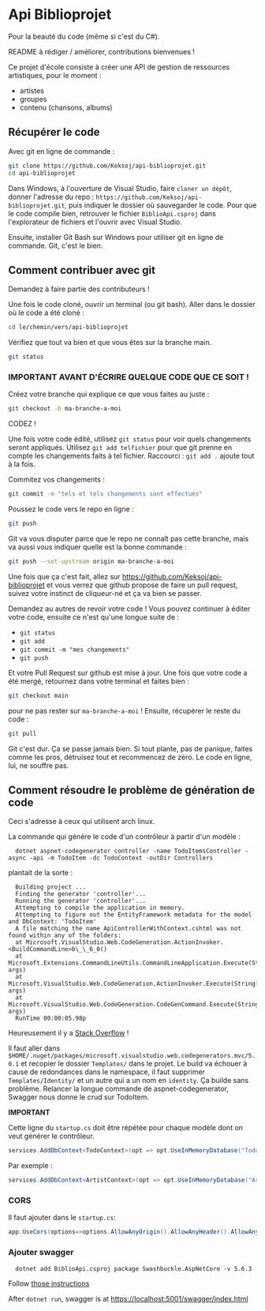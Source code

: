 # Api Biblioprojet

Pour la beauté du code (même si c'est du C#).

README à rédiger / améliorer, contributions bienvenues !

Ce projet d'école consiste à créer une API de gestion de ressources artistiques, pour le moment :

-   artistes
-   groupes
-   contenu (chansons, albums)

## Récupérer le code

Avec git en ligne de commande :

```sh
git clone https://github.com/Keksoj/api-biblioprojet.git
cd api-biblioprojet
```

Dans Windows, à l'ouverture de Visual Studio, faire `cloner un dépôt`, donner l'adresse du repo : `https://github.com/Keksoj/api-biblioprojet.git`, puis indiquer le dossier où sauvegarder le code.
Pour que le code compile bien, retrouver le fichier `BiblioApi.csproj` dans l'explorateur de fichiers et l'ouvrir avec Visual Studio.

Ensuite, installer Git Bash sur Windows pour utiliser git en ligne de commande. Git, c'est le bien.

## Comment contribuer avec git

Demandez à faire partie des contributeurs !

Une fois le code cloné, ouvrir un terminal (ou git bash). Aller dans le dossier où le code a été cloné :

```sh
cd le/chemin/vers/api-biblioprojet
```

Vérifiez que tout va bien et que vous êtes sur la branche main.

```sh
git status
```

### IMPORTANT AVANT D'ÉCRIRE QUELQUE CODE QUE CE SOIT !

Créez votre branche qui explique ce que vous faites au juste :

```sh
git checkout -b ma-branche-a-moi
```

CODEZ !

Une fois votre code édité, utilisez `git status` pour voir quels changements seront appliqués. Utilisez `git add telfichier` pour que git prenne en compte les changements faits à tel fichier. Raccourci : `git add .` ajoute tout à la fois.

Commitez vos changements :

```sh
git commit -m "tels et tels changements sont effectués"
```

Poussez le code vers le repo en ligne :

```sh
git push
```

Git va vous disputer parce que le repo ne connaît pas cette branche, mais va aussi vous indiquer quelle est la bonne commande :

```sh
git push --set-upstream origin ma-branche-a-moi
```

Une fois que ça c'est fait, allez sur <https://github.com/Keksoj/api-biblioprojet> et vous verrez que github propose de faire un pull request, suivez votre instinct de cliqueur-né et ça va bien se passer.

Demandez au autres de revoir votre code ! Vous pouvez continuer à éditer votre code, ensuite ce n'est qu'une longue suite de :

-   `git status`
-   `git add`
-   `git commit -m "mes changements"`
-   `git push`

Et votre Pull Request sur github est mise à jour. Une fois que votre code a été mergé, retournez dans votre terminal et faites bien :

```sh
git checkout main
```

pour ne pas rester sur `ma-branche-a-moi` ! Ensuite, récupérer le reste du code :

```sh
git pull
```

Git c'est dur. Ça se passe jamais bien. Si tout plante, pas de panique, faites comme les pros, détruisez tout et recommencez de zéro. Le code en ligne, lui, ne souffre pas.

## Comment résoudre le problème de génération de code

Ceci s'adresse à ceux qui utilisent arch linux.

La commande qui génère le code d'un contrôleur à partir d'un modèle :

      dotnet aspnet-codegenerator controller -name TodoItemsController -async -api -m TodoItem -dc TodoContext -outDir Controllers

plantait de la sorte :

      Building project ...
      Finding the generator 'controller'...
      Running the generator 'controller'...
      Attempting to compile the application in memory.
      Attempting to figure out the EntityFramework metadata for the model and DbContext: 'TodoItem'
      A file matching the name ApiControllerWithContext.cshtml was not found within any of the folders:
      at Microsoft.VisualStudio.Web.CodeGeneration.ActionInvoker.<BuildCommandLine>b\_\_6_0()
      at Microsoft.Extensions.CommandLineUtils.CommandLineApplication.Execute(String[] args)
      at Microsoft.VisualStudio.Web.CodeGeneration.ActionInvoker.Execute(String[] args)
      at Microsoft.VisualStudio.Web.CodeGeneration.CodeGenCommand.Execute(String[] args)
      RunTime 00:00:05.98p

Heureusement il y a [Stack Overflow](https://stackoverflow.com/questions/63361534/attempting-to-figure-out-the-entityframework-metadata-for-the-model-and-dbcontex) !

Il faut aller dans `$HOME/.nuget/packages/microsoft.visualstudio.web.codegenerators.mvc/5.0.1` et recopier le dossier `Templates/` dans le projet. Le build va échouer à cause de redondances dans le namespace, il faut supprimer `Templates/Identity/` et un autre qui a un nom en `identity`. Ça builde sans problème. Relancer la longue commande de aspnet-codegenerator, Swagger nous donne le crud sur TodoItem.

**IMPORTANT**

Cette ligne du `startup.cs` doit être répétée pour chaque modèle dont on veut générer le contrôleur.

```cs
services.AddDbContext<TodoContext>(opt => opt.UseInMemoryDatabase("TodoList"));
```

Par exemple :

```cs
services.AddDbContext<ArtistContext>(opt => opt.UseInMemoryDatabase("Artistlist"));
```

### CORS

Il faut ajouter dans le `startup.cs`:

```cs
app.UseCors(options=>options.AllowAnyOrigin().AllowAnyHeader().AllowAnyMethod() );

```

### Ajouter swagger

      dotnet add BiblioApi.csproj package Swashbuckle.AspNetCore -v 5.6.3

Follow [those instructions](https://docs.microsoft.com/en-us/aspnet/core/tutorials/getting-started-with-swashbuckle?view=aspnetcore-5.0&tabs=visual-studio)

After `dotnet run`, swagger is at <https://localhost:5001/swagger/index.html>
